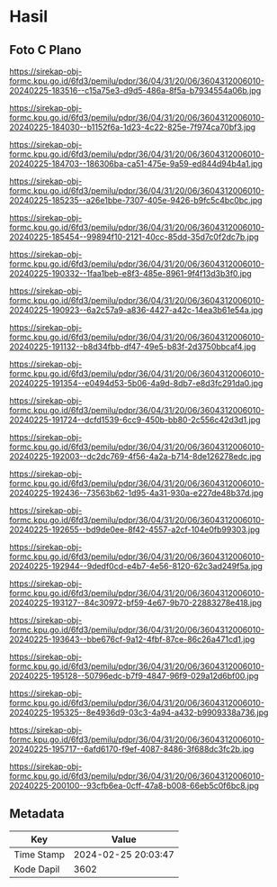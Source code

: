 # Hasil

## Foto C Plano

https://sirekap-obj-formc.kpu.go.id/6fd3/pemilu/pdpr/36/04/31/20/06/3604312006010-20240225-183516--c15a75e3-d9d5-486a-8f5a-b7934554a06b.jpg

https://sirekap-obj-formc.kpu.go.id/6fd3/pemilu/pdpr/36/04/31/20/06/3604312006010-20240225-184030--b1152f6a-1d23-4c22-825e-7f974ca70bf3.jpg

https://sirekap-obj-formc.kpu.go.id/6fd3/pemilu/pdpr/36/04/31/20/06/3604312006010-20240225-184703--186306ba-ca51-475e-9a59-ed844d94b4a1.jpg

https://sirekap-obj-formc.kpu.go.id/6fd3/pemilu/pdpr/36/04/31/20/06/3604312006010-20240225-185235--a26e1bbe-7307-405e-9426-b9fc5c4bc0bc.jpg

https://sirekap-obj-formc.kpu.go.id/6fd3/pemilu/pdpr/36/04/31/20/06/3604312006010-20240225-185454--99894f10-2121-40cc-85dd-35d7c0f2dc7b.jpg

https://sirekap-obj-formc.kpu.go.id/6fd3/pemilu/pdpr/36/04/31/20/06/3604312006010-20240225-190332--1faa1beb-e8f3-485e-8961-9f4f13d3b3f0.jpg

https://sirekap-obj-formc.kpu.go.id/6fd3/pemilu/pdpr/36/04/31/20/06/3604312006010-20240225-190923--6a2c57a9-a836-4427-a42c-14ea3b61e54a.jpg

https://sirekap-obj-formc.kpu.go.id/6fd3/pemilu/pdpr/36/04/31/20/06/3604312006010-20240225-191132--b8d34fbb-df47-49e5-b83f-2d3750bbcaf4.jpg

https://sirekap-obj-formc.kpu.go.id/6fd3/pemilu/pdpr/36/04/31/20/06/3604312006010-20240225-191354--e0494d53-5b06-4a9d-8db7-e8d3fc291da0.jpg

https://sirekap-obj-formc.kpu.go.id/6fd3/pemilu/pdpr/36/04/31/20/06/3604312006010-20240225-191724--dcfd1539-6cc9-450b-bb80-2c556c42d3d1.jpg

https://sirekap-obj-formc.kpu.go.id/6fd3/pemilu/pdpr/36/04/31/20/06/3604312006010-20240225-192003--dc2dc769-4f56-4a2a-b714-8de126278edc.jpg

https://sirekap-obj-formc.kpu.go.id/6fd3/pemilu/pdpr/36/04/31/20/06/3604312006010-20240225-192436--73563b62-1d95-4a31-930a-e227de48b37d.jpg

https://sirekap-obj-formc.kpu.go.id/6fd3/pemilu/pdpr/36/04/31/20/06/3604312006010-20240225-192655--bd9de0ee-8f42-4557-a2cf-104e0fb99303.jpg

https://sirekap-obj-formc.kpu.go.id/6fd3/pemilu/pdpr/36/04/31/20/06/3604312006010-20240225-192944--9dedf0cd-e4b7-4e56-8120-62c3ad249f5a.jpg

https://sirekap-obj-formc.kpu.go.id/6fd3/pemilu/pdpr/36/04/31/20/06/3604312006010-20240225-193127--84c30972-bf59-4e67-9b70-22883278e418.jpg

https://sirekap-obj-formc.kpu.go.id/6fd3/pemilu/pdpr/36/04/31/20/06/3604312006010-20240225-193643--bbe676cf-9a12-4fbf-87ce-86c26a471cd1.jpg

https://sirekap-obj-formc.kpu.go.id/6fd3/pemilu/pdpr/36/04/31/20/06/3604312006010-20240225-195128--50796edc-b7f9-4847-96f9-029a12d6bf00.jpg

https://sirekap-obj-formc.kpu.go.id/6fd3/pemilu/pdpr/36/04/31/20/06/3604312006010-20240225-195325--8e4936d9-03c3-4a94-a432-b9909338a736.jpg

https://sirekap-obj-formc.kpu.go.id/6fd3/pemilu/pdpr/36/04/31/20/06/3604312006010-20240225-195717--6afd6170-f9ef-4087-8486-3f688dc3fc2b.jpg

https://sirekap-obj-formc.kpu.go.id/6fd3/pemilu/pdpr/36/04/31/20/06/3604312006010-20240225-200100--93cfb6ea-0cff-47a8-b008-66eb5c0f6bc8.jpg


## Metadata

| Key        | Value               |
| ---------- | ------------------- |
| Time Stamp | 2024-02-25 20:03:47 |
| Kode Dapil | 3602                |



